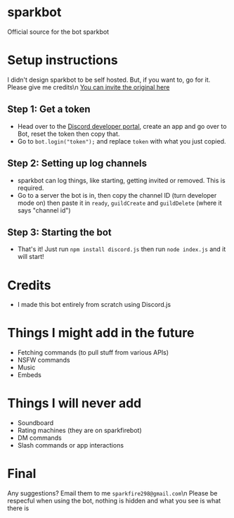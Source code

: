 # sparkbot
Official source for the bot sparkbot


# Setup instructions 
I didn't design sparkbot to be self hosted. But, if you want to, go for it. Please give me credits\n
[You can invite the original here](https://discord.com/api/oauth2/authorize?client_id=975699960869838869&permissions=8&scope=bot)
## Step 1: Get a token
- Head over to the [Discord developer portal](https://discord.com/developers/applications), create an app and go over to Bot, reset the token then copy that.
- Go to `bot.login("token");` and replace `token` with what you just copied.

## Step 2: Setting up log channels
- sparkbot can log things, like starting, getting invited or removed. This is required. 
- Go to a server the bot is in, then copy the channel ID (turn developer mode on) then paste it in `ready`, `guildCreate` and `guildDelete` (where it says "channel id")

## Step 3: Starting the bot
- That's it! Just run `npm install discord.js` then run `node index.js` and it will start!

# Credits
- I made this bot entirely from scratch using Discord.js

# Things I might add in the future
- Fetching commands (to pull stuff from various APIs)
- NSFW commands
- Music
- Embeds

# Things I will never add
- Soundboard
- Rating machines (they are on sparkfirebot)
- DM commands
- Slash commands or app interactions


# Final
Any suggestions? Email them to me `sparkfire298@gmail.com`\n
Please be respecful when using the bot, nothing is hidden and what you see is what there is
